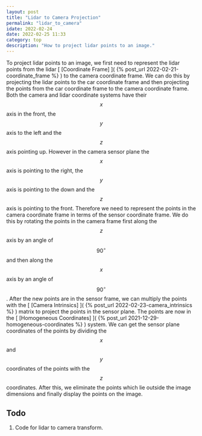 ```yaml
---
layout: post
title: "Lidar to Camera Projection"
permalink: "lidar_to_camera"
idate: 2022-02-24
date: 2022-02-25 11:33
category: top
description: "How to project lidar points to an image."
---
```


To project lidar points to an image, we first need to represent the lidar points
from the lidar [ [Coordinate Frame] ]( {% post_url 2022-02-21-coordinate_frame
%} ) to the camera coordinate frame. We can do this by projecting the lidar
points to the car coordinate frame and then projecting the points from the car
coordinate frame to the camera coordinate frame. Both the camera and lidar
coordinate systems have their $$x$$ axis in the front, the $$y$$ axis to the
left and the $$z$$ axis pointing up. However in the camera sensor plane the
$$x$$ axis is pointing to the right, the $$y$$ axis is pointing to the down and
the $$z$$ axis is pointing to the front. Therefore we need to represent the
points in the camera coordinate frame in terms of the sensor coordinate frame.
We do this by rotating the points in the camera frame first along the $$z$$ axis
by an angle of $$90^\circ $$ and then along the $$x$$ axis by an angle of
$$90^\circ $$. 
After the new points are in the sensor frame, we can multiply the points with the [
[Camera Intrinsics] ]( {% post_url 2022-02-23-camera_intrinsics %} ) matrix to
project the points in the sensor plane. The points are now in the [ [Homogeneous
Coordinates] ]( {% post_url 2021-12-29-homogeneous-coordinates %} ) system. We
can get the sensor plane coordinates of the points by dividing the $$x$$ and
$$y$$ coordinates of the points with the $$z$$ coordinates. After this, we
eliminate the points which lie outside the image dimensions and finally display
the points on the image.


## Todo

1. Code for lidar to camera transform.
